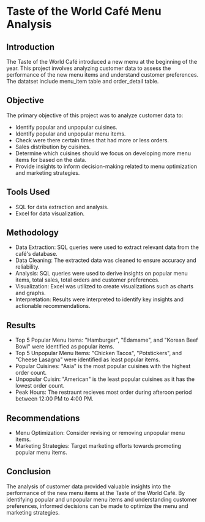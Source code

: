 # Taste of the World Café Menu Analysis

## Introduction
The Taste of the World Café introduced a new menu at the beginning of the year. This project involves analyzing customer data to assess the performance of the new menu items and understand customer preferences. The datatset include menu_item table and order_detail table.

## Objective
The primary objective of this project was to analyze customer data to:
- Identify popular and unpopular cuisines.
- Identify popular and unpopular menu items.
- Check were there certain times that had more or less orders.
- Sales distribution by cuisines.
- Determine which cuisines should we focus on developing more menu items for based on the data.
- Provide insights to inform decision-making related to menu optimization and marketing strategies.


## Tools Used
- SQL for data extraction and analysis.
- Excel for data visualization.

## Methodology
- Data Extraction: SQL queries were used to extract relevant data from the café's database.
- Data Cleaning: The extracted data was cleaned to ensure accuracy and reliability.
- Analysis: SQL queries were used to derive insights on popular menu items, total sales, total orders and customer preferences.
- Visualization: Excel was utilized to create visualizations such as charts and graphs.
- Interpretation: Results were interpreted to identify key insights and actionable recommendations.

## Results
- Top 5 Popular Menu Items: "Hamburger", "Edamame", and "Korean Beef Bowl" were identified as popular items.
- Top 5 Unpopular Menu Items: "Chicken Tacos", "Potstickers", and "Cheese Lasagna" were identified as least popular items.
- Popular Cuisines: "Asia" is the most popular cuisines with the highest order count.
- Unpopular Cuisin: "American" is the least popular cuisines as it has the lowest order count.
- Peak Hours: The restraunt recieves most order during afteroon period between 12:00 PM to 4:00 PM.

## Recommendations
- Menu Optimization: Consider revising or removing unpopular menu items.
- Marketing Strategies: Target marketing efforts towards promoting popular menu items.

## Conclusion
The analysis of customer data provided valuable insights into the performance of the new menu items at the Taste of the World Café. By identifying popular and unpopular menu items and understanding customer preferences, informed decisions can be made to optimize the menu and marketing strategies.
